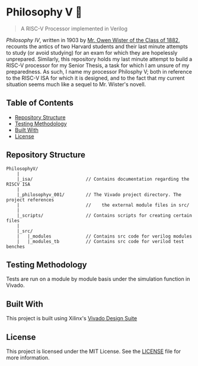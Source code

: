 # Philosophy V :book:
>A RISC-V Processor implemented in Verilog 

*Philosophy IV*, written in 1903 by [Mr. Owen Wister of the Class of 1882](https://en.wikipedia.org/wiki/Owen_Wister), recounts the antics of two Harvard students and their last minute attempts to study (or avoid studying) for an exam for which they are hopelessly unprepared. Similarly, this repository holds my last minute attempt to build a RISC-V processor for my Senior Thesis, a task for which I am unsure of my preparedness.
As such, I name my processor Philosphy V; both in reference to the RISC-V ISA for which it is designed, and to the fact that my current situation seems much like a sequel to Mr. Wister's novell.

## Table of Contents
+ [Repository Structure](#structure)
+ [Testing Methodology](#testing)
+ [Built With](#builtwith)
+ [License](#license)

## <a name=#structure></a>Repository Structure
  ```
  PhilosophyV/
      |
      |_isa/                    // Contains documentation regarding the RISCV ISA
      |
      |_philosophyv_001/        // The Vivado project directory. The project references
      |                         //    the external module files in src/
      |
      |_scripts/                // Contains scripts for creating certain files
      |
      |_src/
      |   |_modules             // Contains src code for verilog modules
      |   |_modules_tb          // Contains src code for verilod test benches
  ```
  
## <a name=#testing></a>Testing Methodology
Tests are run on a module by module basis under the simulation function in Vivado.

## <a name=#builtwith></a>Built With
This project is built using Xilinx's [Vivado Design Suite](https://www.xilinx.com/products/design-tools/vivado.html)

## <a name=#license></a>License
This project is licensed under the MIT License.  See the [LICENSE](LICENSE) file for more information.
